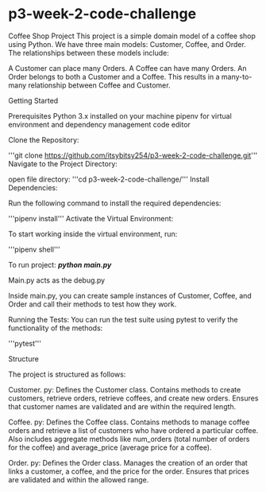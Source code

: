 # p3-week-2-code-challenge


Coffee Shop Project
This project is a simple domain model of a coffee shop using Python. We have three main models: Customer, Coffee, and Order. The relationships between these models include:

A Customer can place many Orders.
A Coffee can have many Orders.
An Order belongs to both a Customer and a Coffee.
This results in a many-to-many relationship between Coffee and Customer.

Getting Started

Prerequisites
Python 3.x installed on your machine
pipenv for virtual environment and dependency management
code editor

Clone the Repository:

'''git clone https://github.com/itsybitsy254/p3-week-2-code-challenge.git'''
Navigate to the Project Directory:

open file directory:
'''cd p3-week-2-code-challenge/'''
Install Dependencies:

Run the following command to install the required dependencies:

'''pipenv install'''
Activate the Virtual Environment:

To start working inside the virtual environment, run:

'''pipenv shell'''

To run project:
***python main.py***

Main.py acts as the debug.py

Inside main.py, you can create sample instances of Customer, Coffee, and Order and call their methods to test how they work.

Running the Tests:
You can run the test suite using pytest to verify the functionality of the methods:

'''pytest'''

Structure

The project is structured as follows:

Customer. py:
Defines the Customer class.
Contains methods to create customers, retrieve orders, retrieve coffees, and create new orders.
Ensures that customer names are validated and are within the required length.

Coffee. py:
Defines the Coffee class.
Contains methods to manage coffee orders and retrieve a list of customers who have ordered a particular coffee.
Also includes aggregate methods like num_orders (total number of orders for the coffee) and average_price (average price for a coffee).

Order. py:
Defines the Order class.
Manages the creation of an order that links a customer, a coffee, and the price for the order.
Ensures that prices are validated and within the allowed range.